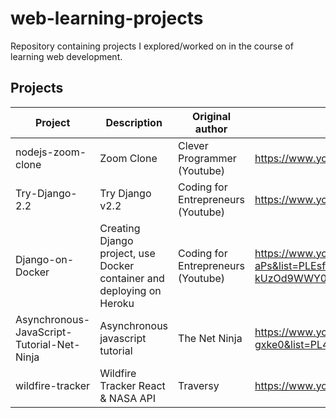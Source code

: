 # web-learning-projects
Repository containing projects I explored/worked on in the course of learning web development.

## Projects

| Project | Description | Original author | Link | Github | Comments |
|---------|-------------|-----------------|------|--------|----------|
| nodejs-zoom-clone | Zoom Clone | Clever Programmer (Youtube) | https://www.youtube.com/watch?v=ZVznzY7EjuY | https://github.com/CleverProgrammers/nodejs-zoom-clone |  |
| Try-Django-2.2 | Try Django v2.2 | Coding for Entrepreneurs (Youtube) | https://www.youtube.com/watch?v=-oQvMHpKkms | https://github.com/codingforentrepreneurs/Try-Django-2.2 |  |
| Django-on-Docker | Creating Django project, use Docker container and deploying on Heroku | Coding for Entrepreneurs (Youtube) | https://www.youtube.com/watch?v=KaSJMDo-aPs&list=PLEsfXFp6DpzTHpw-kUzOd9WWY0zVdzl6q&index=1 | https://github.com/codingforentrepreneurs/Django-on-Docker |  |
| Asynchronous-JavaScript-Tutorial-Net-Ninja | Asynchronous javascript tutorial | The Net Ninja | https://www.youtube.com/watch?v=ZcQyJ-gxke0&list=PL4cUxeGkcC9jx2TTZk3IGWKSbtugYdrlu | https://github.com/bradtraversy/wildfire-tracker |  |
| wildfire-tracker | Wildfire Tracker React & NASA API | Traversy | https://www.youtube.com/watch?v=ontX4zfVqK8 | No github |  |

